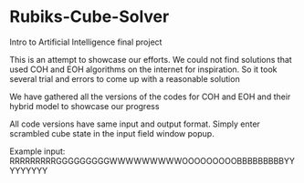 # Rubiks-Cube-Solver
Intro to Artificial Intelligence final project

This is an attempt to showcase our efforts.
We could not find solutions that used COH and EOH algorithms on the internet for inspiration. So it took several trial and errors to come up with a reasonable solution


We have gathered all the versions of the codes for COH and EOH and their hybrid model to showcase our progress


All code versions have same input and output format. Simply enter scrambled cube state in the input field window popup. 


Example input: RRRRRRRRRGGGGGGGGGWWWWWWWWWOOOOOOOOOBBBBBBBBBYYYYYYYYY



